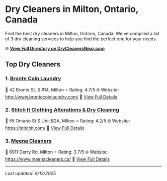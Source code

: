 # Dry Cleaners in Milton, Ontario, Canada

Find the best dry cleaners in Milton, Ontario, Canada. We've compiled a list of 3 dry cleaning services to help you find the perfect one for your needs.

🌐 **[View Full Directory on DryCleanersNear.com](https://drycleanersnear.com/city/Canada/Ontario/Milton)**

## Top Dry Cleaners

### 1. [Bronte Coin Laundry](https://drycleanersnear.com/dryCleaner/68901432913e4c7c8f7e964c/bronte-coin-laundry)
📍 42 Bronte St. S #14, Milton
⭐ Rating: 4.7/5
🌐 Website: http://www.brontecoinlaundry.com/
🔗 [View Full Details](https://drycleanersnear.com/dryCleaner/68901432913e4c7c8f7e964c/bronte-coin-laundry)

### 2. [Stitch It Clothing Alterations & Dry Cleaning](https://drycleanersnear.com/dryCleaner/689014ad913e4c7c8f7e9b38/stitch-it-clothing-alterations-dry-cleaning)
📍 55 Ontario St S Unit B2A, Milton
⭐ Rating: 4.2/5
🌐 Website: https://stitchit.com/
🔗 [View Full Details](https://drycleanersnear.com/dryCleaner/689014ad913e4c7c8f7e9b38/stitch-it-clothing-alterations-dry-cleaning)

### 3. [Meena Cleaners](https://drycleanersnear.com/dryCleaner/6890143c913e4c7c8f7e97a2/meena-cleaners)
📍 6911 Derry Rd, Milton
⭐ Rating: 3.7/5
🌐 Website: https://www.meenacleaners.ca/
🔗 [View Full Details](https://drycleanersnear.com/dryCleaner/6890143c913e4c7c8f7e97a2/meena-cleaners)


---

*Last updated: 8/13/2025*
